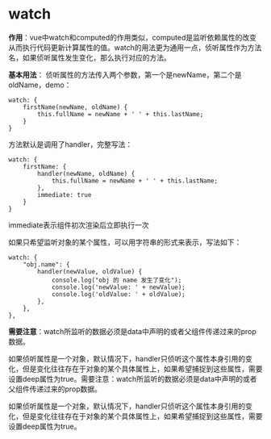 # watch

**作用**：vue中watch和computed的作用类似，computed是监听依赖属性的改变从而执行代码更新计算属性的值。watch的用法更为通用一点，侦听属性作为方法名，如果侦听属性发生变化，那么执行对应的方法。

**基本用法**：
侦听属性的方法传入两个参数，第一个是newName，第二个是oldName，demo：

```
watch: {
    firstName(newName, oldName) {
        this.fullName = newName + ' ' + this.lastName;
    }
} 
```

方法默认是调用了handler，完整写法：

```
watch: {
    firstName: {
        handler(newName, oldName) {
            this.fullName = newName + ' ' + this.lastName;
        },
        immediate: true
    }
} 
```

immediate表示组件初次渲染后立即执行一次

如果只希望监听对象的某个属性，可以用字符串的形式来表示，写法如下：

```
watch: {
    "obj.name": {
        handler(newValue, oldValue) {
            console.log("obj 的 name 发生了变化");
            console.log('newValue: ' + newValue);
            console.log('oldValue: ' + oldValue);
        },
    },
},
```

**需要注意**：watch所监听的数据必须是data中声明的或者父组件传递过来的prop数据。

如果侦听属性是一个对象，默认情况下，handler只侦听这个属性本身引用的变化，但是变化往往存在于对象的某个具体属性上，如果希望捕捉到这些属性，需要设置deep属性为true。需要注意：watch所监听的数据必须是data中声明的或者父组件传递过来的prop数据。

如果侦听属性是一个对象，默认情况下，handler只侦听这个属性本身引用的变化，但是变化往往存在于对象的某个具体属性上，如果希望捕捉到这些属性，需要设置deep属性为true。

